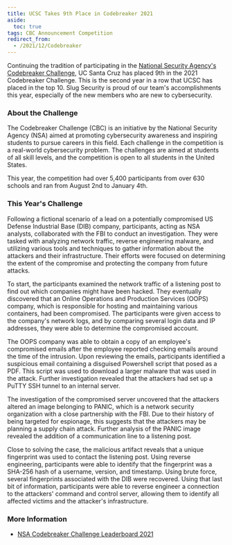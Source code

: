 ```yaml
---
title: UCSC Takes 9th Place in Codebreaker 2021
aside:
  toc: true
tags: CBC Announcement Competition
redirect_from:
  - /2021/12/Codebreaker
---
```


Continuing the tradition of participating in the [National Security Agency's Codebreaker Challenge](https://nsa-codebreaker.org/home), UC Santa Cruz has placed 9th in the 2021 Codebreaker Challenge. This is the second year in a row that UCSC has placed in the top 10. Slug Security is proud of our team's accomplishments this year, especially of the new members who are new to cybersecurity.

### About the Challenge
The Codebreaker Challenge (CBC) is an initiative by the National Security Agency (NSA) aimed at promoting cybersecurity awareness and inspiring students to pursue careers in this field. Each challenge in the competition is a real-world cybersecurity problem. The challenges are aimed at students of all skill levels, and the competition is open to all students in the United States.

This year, the competition had over 5,400 participants from over 630 schools and ran from August 2nd to January 4th.

### This Year's Challenge
Following a fictional scenario of a lead on a potentially compromised US Defense Industrial Base (DIB) company, participants, acting as NSA analysts, collaborated with the FBI to conduct an investigation. They were tasked with analyzing network traffic, reverse engineering malware, and utilizing various tools and techniques to gather information about the attackers and their infrastructure. Their efforts were focused on determining the extent of the compromise and protecting the company from future attacks.

To start, the participants examined the network traffic of a listening post to find out which companies might have been hacked. They eventually discovered that an Online Operations and Production Services (OOPS) company, which is responsible for hosting and maintaining various containers, had been compromised. The participants were given access to the company's network logs, and by comparing several login data and IP addresses, they were able to determine the compromised account.

The OOPS company was able to obtain a copy of an employee's compromised emails after the employee reported checking emails around the time of the intrusion. Upon reviewing the emails, participants identified a suspicious email containing a disguised Powershell script that posed as a PDF. This script was used to download a larger malware that was used in the attack. Further investigation revealed that the attackers had set up a PuTTY SSH tunnel to an internal server.

The investigation of the compromised server uncovered that the attackers altered an image belonging to PANIC, which is a network security organization with a close partnership with the FBI. Due to their history of being targeted for espionage, this suggests that the attackers may be planning a supply chain attack. Further analysis of the PANIC image revealed the addition of a communication line to a listening post.

Close to solving the case, the malicious artifact reveals that a unique fingerprint was used to contact the listening post. Using reverse engineering, participants were able to identify that the fingerprint was a SHA-256 hash of a username, version, and timestamp. Using brute force, several fingerprints associated with the DIB were recovered. Using that last bit of information, participants were able to reverse engineer a connection to the attackers' command and control server, allowing them to identify all affected victims and the attacker's infrastructure.

### More Information
- [NSA Codebreaker Challenge Leaderboard 2021](https://nsa-codebreaker.org/leaderboard_2021)